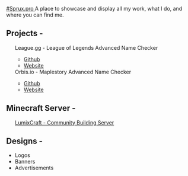 <a href="http://Sprux.pro"> #Sprux.pro </a>
A place to showcase and display all my work, what I do, and where you can find me.

<h2> Projects - </h2>
<ul style="list-style: none;">
<li> League.gg - League of Legends Advanced Name Checker</li>
  <ul>
 <a href="https://github.com/Sprule/League.gg"> <li> Github </li> </a>
<a href="http://league.gg"><li> Website </li></a>
  </ul>
<li> Orbis.io - Maplestory Advanced Name Checker</li>
  <ul>
<a href="https://github.com/Sprule/Orbis.io"> <li> Github </li> </a>
<a href="http://Orbis.io"><li> Website </li></a>
  </ul>
</ul>

<h2> Minecraft Server - </h2>
<ul style="list-style: none;">
<a href="http://lumixcraft.enjin.com"><li> LumixCraft - Community Building Server </li></a>
</ul>

<h2> Designs - </h2>
<ul>
<li> Logos </li>
<li> Banners </li>
<li> Advertisements </li>
</ul>

